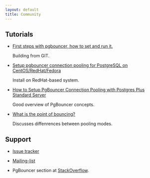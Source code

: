 ```yaml
---
layout: default
title: Community
---
```


## Tutorials

- [First steps with pgbouncer, how to set and run it.](http://michael.otacoo.com/postgresql-2/first-steps-with-pgbouncer-how-to-set-and-run-it/)

  Building from GIT.

- [Setup pgbouncer connection pooling for PostgreSQL on CentOS/RedHat/Fedora](https://opensourcedbms.com/dbms/setup-pgbouncer-connection-pooling-for-postgresql-on-centosredhatfedora/)

  Install on RedHat-based system.

- [How to Setup PgBouncer Connection Pooling with Postgres Plus Standard Server](http://www.enterprisedb.com/resources-community/tutorials-quickstarts/all-platforms/how-setup-pgbouncer-connection-pooling-postg)

  Good overview of PgBouncer concepts.

- [What is the point of bouncing?](http://www.depesz.com/2012/12/02/what-is-the-point-of-bouncing/)

  Discusses diffenrences between pooling modes.

## Support

- [Issue tracker](https://github.com/pgbouncer/pgbouncer/issues)

- [Mailing-list](http://lists.pgfoundry.org/mailman/listinfo/pgbouncer-general)

- PgBouncer section at [StackOverflow](https://stackoverflow.com/questions/tagged/pgbouncer).

